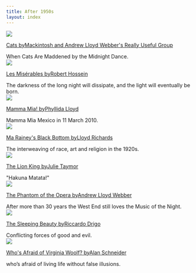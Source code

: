 ```yaml
---
title: After 1950s
layout: index
---
```


<div id = "gallery">
  <div class="grid_cell">
    <img src="https://upload.wikimedia.org/wikipedia/commons/thumb/b/b9/Cats_the_Musical_in_London_1999_%2814%29.jpg/1600px-Cats_the_Musical_in_London_1999_%2814%29.jpg" class="gallery_thumb"><br>
    <p class="caption"><a href="http://127.0.0.1:4000/exhibits/opera_and_musicals/cats.html">Cats by<a href="https://en.wikipedia.org/wiki/Really_Useful_Group">Mackintosh and Andrew Lloyd Webber's Really Useful Group</a></p>
    When Cats Are Maddened by the Midnight Dance.
  </div>

  <div class="grid_cell">    
    <img src="https://upload.wikimedia.org/wikipedia/commons/1/13/Les_Miserables_%2829715636001%29.jpg" class="gallery_thumb"><br>
    <p class="caption"><a href="http://127.0.0.1:4000/exhibits/opera_and_musicals/les_mis%C3%A9rables.html">Les Misérables by<a href="https://en.wikipedia.org/wiki/Robert_Hossein">Robert Hossein</a></p>
    The darkness of the long night will dissipate, and the light will eventually be born.
  </div>

  <div class="grid_cell">    
    <img src="https://upload.wikimedia.org/wikipedia/commons/thumb/7/71/Mamma_Mia%21_Mexico.JPG/1600px-Mamma_Mia%21_Mexico.JPG" class="gallery_thumb"><br>
    <p class="caption"><a href="http://127.0.0.1:4000/exhibits/opera_and_musicals/mamma_mia.html">Mamma Mia! by<a href="https://en.wikipedia.org/wiki/Phyllida_Lloyd">Phyllida Lloyd</a></p>
    Mamma Mia Mexico in 11 March 2010.
  </div>
</div>

<div id = "gallery">  
  <div class="grid_cell">    
    <img src="https://upload.wikimedia.org/wikipedia/commons/2/21/Ma%27_Rainey%27s_Black_Bottom_2009.jpg" class="gallery_thumb"><br>
    <p class="caption"><a href="http://127.0.0.1:4000/exhibits/plays/Ma%20Rainey's%20Black%20Bottom.html">Ma Rainey's Black Bottom by<a href="https://en.wikipedia.org/wiki/Lloyd_Richards">Lloyd Richards</a></p>
    The interweaving of race, art and religion in the 1920s.
  </div>
  
  <div class="grid_cell">    
    <img src="https://upload.wikimedia.org/wikipedia/commons/thumb/1/1c/Lyceum_Theatre_-_Wellington_Street%2C_London_-_The_Lion_King_%286447076293%29.jpg/1600px-Lyceum_Theatre_-_Wellington_Street%2C_London_-_The_Lion_King_%286447076293%29.jpg" class="gallery_thumb"><br>
    <p class="caption"><a href="http://127.0.0.1:4000/exhibits/opera_and_musicals/the_lion_king.html">The Lion King by<a href="https://www.britannica.com/biography/Julie-Taymor">Julie Taymor</a></p>
    "Hakuna Matata!"
  </div>

  <div class="grid_cell">    
    <img src="https://upload.wikimedia.org/wikipedia/commons/a/a9/The_Phantom_of_the_Opera_Mask.jpg" class="gallery_thumb"><br>
    <p class="caption"><a href="http://127.0.0.1:4000/exhibits/opera_and_musicals/the_phantom_of_the_opera.html">The Phantom of the Opera by<a href="https://www.britannica.com/biography/Andrew-Lloyd-Webber-Baron-Lloyd-Webber-of-Sydmonton">Andrew Lloyd Webber</a></p>
    After more than 30 years the West End still loves the Music of the Night.
  </div>
</div>

<div id = "gallery">  
  <div class="grid_cell">    
    <img src="https://upload.wikimedia.org/wikipedia/commons/e/ee/Fumi_Kaneko_e_Federico_Bonelli_-_The_Sleeping_Beauty.png" class="gallery_thumb"><br>
    <p class="caption"><a href="http://127.0.0.1:4000/exhibits/dance/the_sleeping_beauty.html">The Sleeping Beauty by<a href="https://en.wikipedia.org/wiki/Riccardo_Drigo">Riccardo Drigo</a></p>
    Conflicting forces of good and evil.
  </div>

  <div class="grid_cell">    
    <img src="https://upload.wikimedia.org/wikipedia/commons/4/41/Who%27s_Afraid_of_Virgina_Woolf%3F_%2816207227022%29.jpg" class="gallery_thumb"><br>
    <p class="caption"><a href="http://127.0.0.1:4000/exhibits/plays/who's%20afraid%20of%20Virginia%20woolf.html">Who's Afraid of Virginia Woolf? by<a href="https://en.wikipedia.org/wiki/Alan_Schneider">Alan Schneider</a></p>
    who’s afraid of living life without false illusions.
  </div>
</div>